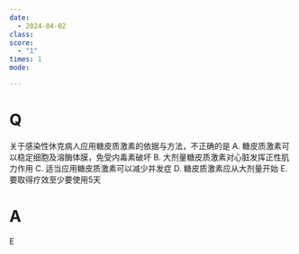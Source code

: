 ```yaml
---
date:
  - 2024-04-02
class: 
score:
  - "1"
times: 1
mode:

---
```



# Q
关于感染性休克病人应用糖皮质激素的依据与方法，不正确的是
A. 糖皮质激素可以稳定细胞及溶酶体膜，免受内毒素破坏
B. 大剂量糖皮质激素对心脏发挥正性肌力作用
C. 适当应用糖皮质激素可以减少并发症
D. 糖皮质激素应从大剂量开始
E. 要取得疗效至少要使用5天

# A

E


